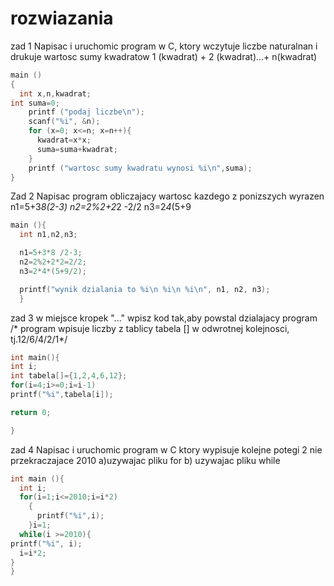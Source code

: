 # rozwiazania
zad 1
Napisac i uruchomic program w C, ktory wczytuje liczbe naturalnan
i drukuje wartosc sumy kwadratow 1 (kwadrat) + 2 (kwadrat)...+ n(kwadrat)

```c
main ()
{
  int x,n,kwadrat;
int suma=0;
    printf ("podaj liczbe\n");
    scanf("%i", &n);
    for (x=0; x<=n; x=n++){
      kwadrat=x*x;
      suma=suma+kwadrat;
    }
    printf ("wartosc sumy kwadratu wynosi %i\n",suma);
}
```
Zad 2
Napisac program obliczajacy wartosc kazdego z ponizszych wyrazen
n1=5+3*8(2-3)
n2=2%2+2*2 -2/2
n3=2*4*(5+9

```c
main (){
  int n1,n2,n3;

  n1=5+3*8 /2-3;
  n2=2%2+2*2=2/2;
  n3=2*4*(5+9/2);

  printf("wynik dzialania to %i\n %i\n %i\n", n1, n2, n3);
  }
```

zad 3
w miejsce kropek "..." wpisz kod tak,aby powstal dzialajacy program 
/* program wpisuje liczby z tablicy tabela [] w odwrotnej kolejnosci, tj.12/6/4/2/1*/

```c
int main(){
int i;
int tabela[]={1,2,4,6,12};
for(i=4;i>=0;i=i-1)
printf("%i",tabela[i]);

return 0;

}
```
zad 4
Napisac i uruchomic program w C ktory wypisuje kolejne potegi 2 nie przekraczajace 2010
a)uzywajac pliku for
b) uzywajac pliku while

```c
int main (){
  int i;
  for(i=1;i<=2010;i=i*2)
    {
      printf("%i",i);
    }i=1;
  while(i >=2010){
printf("%i", i);
  i=i*2;
}
}
```


